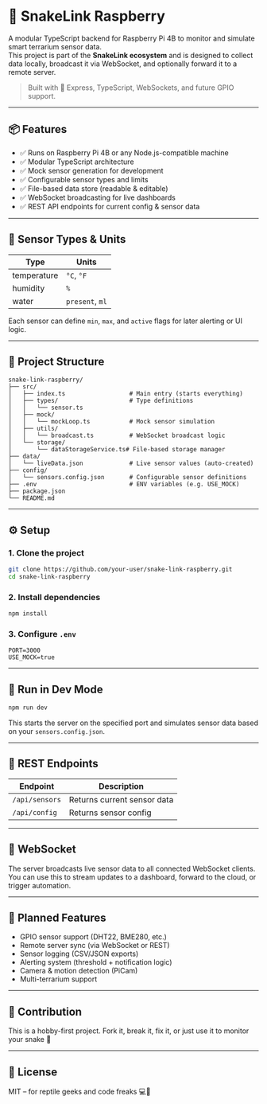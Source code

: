 # 🐍 SnakeLink Raspberry

A modular TypeScript backend for Raspberry Pi 4B to monitor and simulate smart terrarium sensor data.  
This project is part of the **SnakeLink ecosystem** and is designed to collect data locally, broadcast it via WebSocket, and optionally forward it to a remote server.

> Built with 💚 Express, TypeScript, WebSockets, and future GPIO support.

---

## 📦 Features

- ✅ Runs on Raspberry Pi 4B or any Node.js-compatible machine
- ✅ Modular TypeScript architecture
- ✅ Mock sensor generation for development
- ✅ Configurable sensor types and limits
- ✅ File-based data store (readable & editable)
- ✅ WebSocket broadcasting for live dashboards
- ✅ REST API endpoints for current config & sensor data

---

## 🧠 Sensor Types & Units

| Type        | Units           |
| ----------- | --------------- |
| temperature | `°C`, `°F`      |
| humidity    | `%`             |
| water       | `present`, `ml` |

Each sensor can define `min`, `max`, and `active` flags for later alerting or UI logic.

---

## 📁 Project Structure

```
snake-link-raspberry/
├── src/
│   ├── index.ts                  # Main entry (starts everything)
│   ├── types/                    # Type definitions
│   │   └── sensor.ts
│   ├── mock/
│   │   └── mockLoop.ts           # Mock sensor simulation
│   ├── utils/
│   │   └── broadcast.ts          # WebSocket broadcast logic
│   └── storage/
│       └── dataStorageService.ts# File-based storage manager
├── data/
│   └── liveData.json             # Live sensor values (auto-created)
├── config/
│   └── sensors.config.json       # Configurable sensor definitions
├── .env                          # ENV variables (e.g. USE_MOCK)
├── package.json
└── README.md
```

---

## ⚙️ Setup

### 1. Clone the project

```bash
git clone https://github.com/your-user/snake-link-raspberry.git
cd snake-link-raspberry
```

### 2. Install dependencies

```bash
npm install
```

### 3. Configure `.env`

```env
PORT=3000
USE_MOCK=true
```

---

## 🧪 Run in Dev Mode

```bash
npm run dev
```

This starts the server on the specified port and simulates sensor data based on your `sensors.config.json`.

---

## 🔌 REST Endpoints

| Endpoint       | Description                 |
| -------------- | --------------------------- |
| `/api/sensors` | Returns current sensor data |
| `/api/config`  | Returns sensor config       |

---

## 📡 WebSocket

The server broadcasts live sensor data to all connected WebSocket clients.  
You can use this to stream updates to a dashboard, forward to the cloud, or trigger automation.

---

## 🧩 Planned Features

- GPIO sensor support (DHT22, BME280, etc.)
- Remote server sync (via WebSocket or REST)
- Sensor logging (CSV/JSON exports)
- Alerting system (threshold + notification logic)
- Camera & motion detection (PiCam)
- Multi-terrarium support

---

## 🤝 Contribution

This is a hobby-first project. Fork it, break it, fix it, or just use it to monitor your snake 🐍

---

## 📄 License

MIT – for reptile geeks and code freaks 💻🦎

